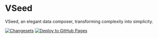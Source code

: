 # VSeed

VSeed, an elegant data composer, transforming complexity into simplicity.

[![Changesets](https://github.com/VisActor/VSeed/actions/workflows/changesets.yml/badge.svg)](https://github.com/VisActor/VSeed/actions/workflows/changesets.yml)
[![Deploy to GitHub Pages](https://github.com/VisActor/VSeed/actions/workflows/deploy.yml/badge.svg)](https://github.com/VisActor/VSeed/actions/workflows/deploy.yml)
 
